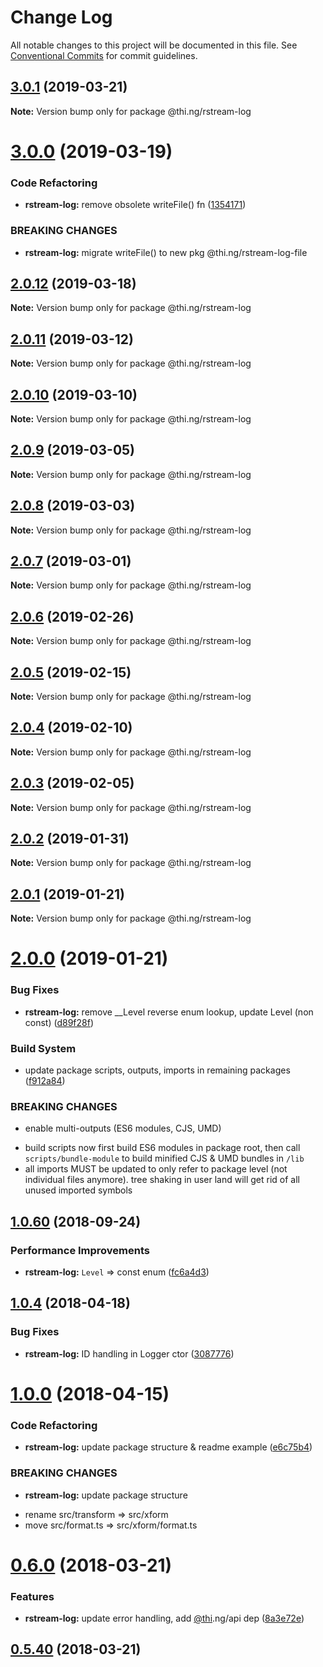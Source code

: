 # Change Log

All notable changes to this project will be documented in this file.
See [Conventional Commits](https://conventionalcommits.org) for commit guidelines.

## [3.0.1](https://github.com/thi-ng/umbrella/compare/@thi.ng/rstream-log@3.0.0...@thi.ng/rstream-log@3.0.1) (2019-03-21)

**Note:** Version bump only for package @thi.ng/rstream-log





# [3.0.0](https://github.com/thi-ng/umbrella/compare/@thi.ng/rstream-log@2.0.12...@thi.ng/rstream-log@3.0.0) (2019-03-19)


### Code Refactoring

* **rstream-log:** remove obsolete writeFile() fn ([1354171](https://github.com/thi-ng/umbrella/commit/1354171))


### BREAKING CHANGES

* **rstream-log:** migrate writeFile() to new pkg @thi.ng/rstream-log-file





## [2.0.12](https://github.com/thi-ng/umbrella/compare/@thi.ng/rstream-log@2.0.11...@thi.ng/rstream-log@2.0.12) (2019-03-18)

**Note:** Version bump only for package @thi.ng/rstream-log





## [2.0.11](https://github.com/thi-ng/umbrella/compare/@thi.ng/rstream-log@2.0.10...@thi.ng/rstream-log@2.0.11) (2019-03-12)

**Note:** Version bump only for package @thi.ng/rstream-log





## [2.0.10](https://github.com/thi-ng/umbrella/compare/@thi.ng/rstream-log@2.0.9...@thi.ng/rstream-log@2.0.10) (2019-03-10)

**Note:** Version bump only for package @thi.ng/rstream-log





## [2.0.9](https://github.com/thi-ng/umbrella/compare/@thi.ng/rstream-log@2.0.8...@thi.ng/rstream-log@2.0.9) (2019-03-05)

**Note:** Version bump only for package @thi.ng/rstream-log





## [2.0.8](https://github.com/thi-ng/umbrella/compare/@thi.ng/rstream-log@2.0.7...@thi.ng/rstream-log@2.0.8) (2019-03-03)

**Note:** Version bump only for package @thi.ng/rstream-log





## [2.0.7](https://github.com/thi-ng/umbrella/compare/@thi.ng/rstream-log@2.0.6...@thi.ng/rstream-log@2.0.7) (2019-03-01)

**Note:** Version bump only for package @thi.ng/rstream-log





## [2.0.6](https://github.com/thi-ng/umbrella/compare/@thi.ng/rstream-log@2.0.5...@thi.ng/rstream-log@2.0.6) (2019-02-26)

**Note:** Version bump only for package @thi.ng/rstream-log





## [2.0.5](https://github.com/thi-ng/umbrella/compare/@thi.ng/rstream-log@2.0.4...@thi.ng/rstream-log@2.0.5) (2019-02-15)

**Note:** Version bump only for package @thi.ng/rstream-log





## [2.0.4](https://github.com/thi-ng/umbrella/compare/@thi.ng/rstream-log@2.0.3...@thi.ng/rstream-log@2.0.4) (2019-02-10)

**Note:** Version bump only for package @thi.ng/rstream-log





## [2.0.3](https://github.com/thi-ng/umbrella/compare/@thi.ng/rstream-log@2.0.2...@thi.ng/rstream-log@2.0.3) (2019-02-05)

**Note:** Version bump only for package @thi.ng/rstream-log





## [2.0.2](https://github.com/thi-ng/umbrella/compare/@thi.ng/rstream-log@2.0.1...@thi.ng/rstream-log@2.0.2) (2019-01-31)

**Note:** Version bump only for package @thi.ng/rstream-log





## [2.0.1](https://github.com/thi-ng/umbrella/compare/@thi.ng/rstream-log@2.0.0...@thi.ng/rstream-log@2.0.1) (2019-01-21)

**Note:** Version bump only for package @thi.ng/rstream-log





# [2.0.0](https://github.com/thi-ng/umbrella/compare/@thi.ng/rstream-log@1.0.76...@thi.ng/rstream-log@2.0.0) (2019-01-21)


### Bug Fixes

* **rstream-log:** remove __Level reverse enum lookup, update Level (non const) ([d89f28f](https://github.com/thi-ng/umbrella/commit/d89f28f))


### Build System

* update package scripts, outputs, imports in remaining packages ([f912a84](https://github.com/thi-ng/umbrella/commit/f912a84))


### BREAKING CHANGES

* enable multi-outputs (ES6 modules, CJS, UMD)

- build scripts now first build ES6 modules in package root, then call
  `scripts/bundle-module` to build minified CJS & UMD bundles in `/lib`
- all imports MUST be updated to only refer to package level
  (not individual files anymore). tree shaking in user land will get rid of
  all unused imported symbols



<a name="1.0.60"></a>
## [1.0.60](https://github.com/thi-ng/umbrella/compare/@thi.ng/rstream-log@1.0.59...@thi.ng/rstream-log@1.0.60) (2018-09-24)


### Performance Improvements

* **rstream-log:** `Level` => const enum ([fc6a4d3](https://github.com/thi-ng/umbrella/commit/fc6a4d3))


<a name="1.0.4"></a>
## [1.0.4](https://github.com/thi-ng/umbrella/compare/@thi.ng/rstream-log@1.0.3...@thi.ng/rstream-log@1.0.4) (2018-04-18)


### Bug Fixes

* **rstream-log:** ID handling in Logger ctor ([3087776](https://github.com/thi-ng/umbrella/commit/3087776))


<a name="1.0.0"></a>
# [1.0.0](https://github.com/thi-ng/umbrella/compare/@thi.ng/rstream-log@0.6.9...@thi.ng/rstream-log@1.0.0) (2018-04-15)


### Code Refactoring

* **rstream-log:** update package structure & readme example ([e6c75b4](https://github.com/thi-ng/umbrella/commit/e6c75b4))


### BREAKING CHANGES

* **rstream-log:** update package structure

- rename src/transform => src/xform
- move src/format.ts => src/xform/format.ts


<a name="0.6.0"></a>
# [0.6.0](https://github.com/thi-ng/umbrella/compare/@thi.ng/rstream-log@0.5.40...@thi.ng/rstream-log@0.6.0) (2018-03-21)


### Features

* **rstream-log:** update error handling, add [@thi](https://github.com/thi).ng/api dep ([8a3e72e](https://github.com/thi-ng/umbrella/commit/8a3e72e))




<a name="0.5.40"></a>
## [0.5.40](https://github.com/thi-ng/umbrella/compare/@thi.ng/rstream-log@0.5.39...@thi.ng/rstream-log@0.5.40) (2018-03-21)
